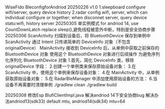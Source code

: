WiseFido BleconfigforAndriod
20250226 v1.0
  1.sleepboard configure wifi/server, query device history
  2.radar config wifi, server, which can individual configure or together; when disconnet server, query device statu:wifi, history server 
20250305   单实例模式
    for andriod 14, use CountDownLatch  replace sleep(),避免线程被意外中断，特别是安全协商步骤
    20250306
    ScanActivity 扫描到设备后，将 BluetoothDevice 保存到单例中
    ScanActivity 通过 Intent 只传递简单的 DeviceInfo 对象（不包含 originalDevice）
    MainActivity 接收到 DeviceInfo 后，从单例中获取之前保存的 BluetoothDevice 对象
    使用这个 BluetoothDevice 对象进行后续操作
    为避免序列化序列化 BluetoothDevice 对象
    1.首先，简化 DeviceInfo 类，移除 originalDevice 字段：
    2.创建一个单例类来保存原始设备对象：
    3.在 ScanActivity 中，使用这个单例来保存设备对象：
    4.在 MainActivity 中，从单例获取原始设备对象：
    5.在 RadarBleManager 中添加使用原始设备的方法：
    6.当设备不再需要时清理单例
    ./gradlew clean
    ./gradlew build

20250308
    修改Esp BlufiClientImpl.java 解决andriod 14下安全协商bug
    解决办法andriod13(sdk33) default mtu,  andriod14(sdk34) mtu=64